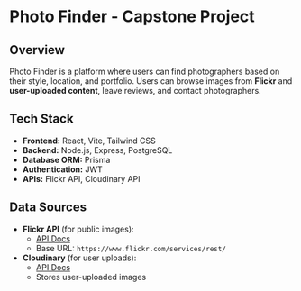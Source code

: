 # Photo Finder - Capstone Project

## Overview
Photo Finder is a platform where users can find photographers based on their style, location, and portfolio. Users can browse images from **Flickr** and **user-uploaded content**, leave reviews, and contact photographers.

## Tech Stack
- **Frontend:** React, Vite, Tailwind CSS
- **Backend:** Node.js, Express, PostgreSQL
- **Database ORM:** Prisma
- **Authentication:** JWT
- **APIs:** Flickr API, Cloudinary API

## Data Sources
- **Flickr API** (for public images):
  - [API Docs](https://www.flickr.com/services/api/)
  - Base URL: `https://www.flickr.com/services/rest/`
- **Cloudinary** (for user uploads):
  - [API Docs](https://cloudinary.com/documentation)
  - Stores user-uploaded images

